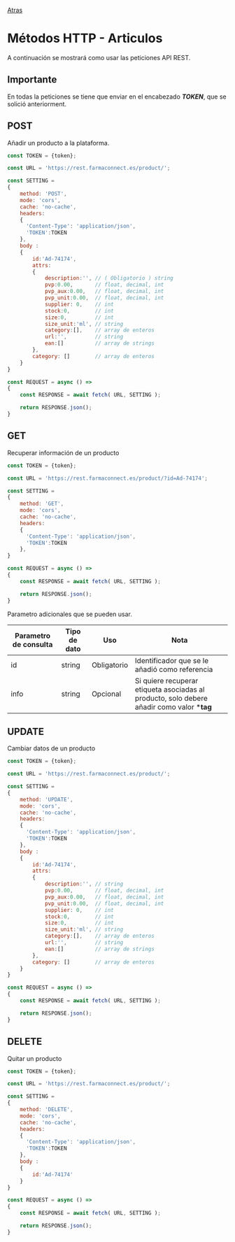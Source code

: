 [Atras](/README.md) 

# Métodos HTTP - Articulos
A continuación se mostrará como usar las peticiones API REST.

## Importante
En todas la peticiones se tiene que enviar en el encabezado ***TOKEN***, que se solició anteriorment.

## POST
Añadir un producto a la plataforma.

```javascript
const TOKEN = {token};

const URL = 'https://rest.farmaconnect.es/product/';

const SETTING =
{
    method: 'POST', 
    mode: 'cors', 
    cache: 'no-cache',
    headers: 
    {
      'Content-Type': 'application/json',
      'TOKEN':TOKEN
    }, 
    body : 
    {
        id:'Ad-74174',
        attrs:
        {
            description:'', // ( Obligatorio ) string
            pvp:0.00,       // float, decimal, int
            pvp_aux:0.00,   // float, decimal, int
            pvp_unit:0.00,  // float, decimal, int
            supplier: 0,    // int
            stock:0,        // int
            size:0,         // int
            size_unit:'ml', // string
            category:[],    // array de enteros 
            url:'',         // string
            ean:[]          // array de strings
        },
        category: []        // array de enteros
    }
}

const REQUEST = async () =>
{
    const RESPONSE = await fetch( URL, SETTING );

    return RESPONSE.json();
}
```
## GET
Recuperar información de un producto

```javascript
const TOKEN = {token};

const URL = 'https://rest.farmaconnect.es/product/?id=Ad-74174';

const SETTING =
{
    method: 'GET', 
    mode: 'cors', 
    cache: 'no-cache',
    headers: 
    {
      'Content-Type': 'application/json',
      'TOKEN':TOKEN
    }, 
}

const REQUEST = async () =>
{
    const RESPONSE = await fetch( URL, SETTING );

    return RESPONSE.json();
}

```

Parametro adicionales que se pueden usar.

Parametro de consulta       | Tipo de dato              |  Uso                    | Nota    |
------------------------    | ------------------------  |------------------------ |------------------------         |
id                          | string                    | Obligatorio             | Identificador que se le añadió como referencia |
info                        | string                    | Opcional                | Si quiere recuperar etiqueta asociadas al producto, solo debere añadir como valor ***tag** |

## UPDATE
Cambiar datos de un producto
```javascript
const TOKEN = {token};

const URL = 'https://rest.farmaconnect.es/product/';

const SETTING =
{
    method: 'UPDATE', 
    mode: 'cors', 
    cache: 'no-cache',
    headers: 
    {
      'Content-Type': 'application/json',
      'TOKEN':TOKEN
    }, 
    body : 
    {
        id:'Ad-74174',
        attrs:
        {
            description:'', // string
            pvp:0.00,       // float, decimal, int
            pvp_aux:0.00,   // float, decimal, int
            pvp_unit:0.00,  // float, decimal, int
            supplier: 0,    // int
            stock:0,        // int
            size:0,         // int
            size_unit:'ml', // string
            category:[],    // array de enteros 
            url:'',         // string
            ean:[]          // array de strings
        },
        category: []        // array de enteros
    }
}

const REQUEST = async () =>
{
    const RESPONSE = await fetch( URL, SETTING );

    return RESPONSE.json();
}
```
## DELETE 
Quitar un producto
```javascript
const TOKEN = {token};

const URL = 'https://rest.farmaconnect.es/product/';

const SETTING =
{
    method: 'DELETE', 
    mode: 'cors', 
    cache: 'no-cache',
    headers: 
    {
      'Content-Type': 'application/json',
      'TOKEN':TOKEN
    }, 
    body : 
    {
        id:'Ad-74174'
    }
}

const REQUEST = async () =>
{
    const RESPONSE = await fetch( URL, SETTING );

    return RESPONSE.json();
}
```